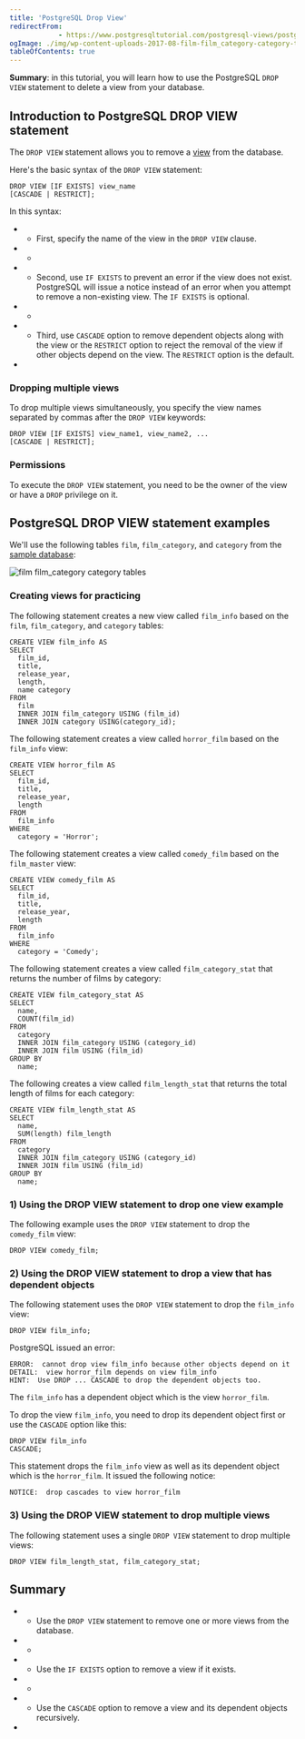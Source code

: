 ```yaml
---
title: 'PostgreSQL Drop View'
redirectFrom: 
            - https://www.postgresqltutorial.com/postgresql-views/postgresql-drop-view/
ogImage: ./img/wp-content-uploads-2017-08-film-film_category-category-tables.png
tableOfContents: true
---
```


**Summary**: in this tutorial, you will learn how to use the PostgreSQL `DROP VIEW` statement to delete a view from your database.



## Introduction to PostgreSQL DROP VIEW statement



The `DROP VIEW` statement allows you to remove a [view](https://www.postgresqltutorial.com/postgresql-views/) from the database.



Here's the basic syntax of the `DROP VIEW` statement:



```
DROP VIEW [IF EXISTS] view_name
[CASCADE | RESTRICT];
```



In this syntax:



- - First, specify the name of the view in the `DROP VIEW` clause.
- -
- - Second, use `IF EXISTS` to prevent an error if the view does not exist. PostgreSQL will issue a notice instead of an error when you attempt to remove a non-existing view. The `IF EXISTS` is optional.
- -
- - Third, use `CASCADE` option to remove dependent objects along with the view or the `RESTRICT` option to reject the removal of the view if other objects depend on the view. The `RESTRICT` option is the default.
- 


### Dropping multiple views



To drop multiple views simultaneously, you specify the view names separated by commas after the `DROP VIEW` keywords:



```
DROP VIEW [IF EXISTS] view_name1, view_name2, ...
[CASCADE | RESTRICT];
```



### Permissions



To execute the `DROP VIEW` statement, you need to be the owner of the view or have a `DROP` privilege on it.



## PostgreSQL DROP VIEW statement examples



We'll use the following tables `film`, `film_category`, and `category` from the [sample database](https://www.postgresqltutorial.com/postgresql-getting-started/postgresql-sample-database/):



![film film_category category tables](./img/wp-content-uploads-2017-08-film-film_category-category-tables.png)



### Creating views for practicing



The following statement creates a new view called `film_info` based on the `film`, `film_category`, and `category` tables:



```
CREATE VIEW film_info AS
SELECT
  film_id,
  title,
  release_year,
  length,
  name category
FROM
  film
  INNER JOIN film_category USING (film_id)
  INNER JOIN category USING(category_id);
```



The following statement creates a view called `horror_film` based on the `film_info` view:



```
CREATE VIEW horror_film AS
SELECT
  film_id,
  title,
  release_year,
  length
FROM
  film_info
WHERE
  category = 'Horror';
```



The following statement creates a view called `comedy_film` based on the `film_master` view:



```
CREATE VIEW comedy_film AS
SELECT
  film_id,
  title,
  release_year,
  length
FROM
  film_info
WHERE
  category = 'Comedy';
```



The following statement creates a view called `film_category_stat` that returns the number of films by category:



```
CREATE VIEW film_category_stat AS
SELECT
  name,
  COUNT(film_id)
FROM
  category
  INNER JOIN film_category USING (category_id)
  INNER JOIN film USING (film_id)
GROUP BY
  name;
```



The following creates a view called `film_length_stat` that returns the total length of films for each category:



```
CREATE VIEW film_length_stat AS
SELECT
  name,
  SUM(length) film_length
FROM
  category
  INNER JOIN film_category USING (category_id)
  INNER JOIN film USING (film_id)
GROUP BY
  name;
```



### 1) Using the DROP VIEW statement to drop one view example



The following example uses the `DROP VIEW` statement to drop the `comedy_film` view:



```
DROP VIEW comedy_film;
```



### 2) Using the DROP VIEW statement to drop a view that has dependent objects



The following statement uses the `DROP VIEW` statement to drop the `film_info` view:



```
DROP VIEW film_info;
```



PostgreSQL issued an error:



```
ERROR:  cannot drop view film_info because other objects depend on it
DETAIL:  view horror_film depends on view film_info
HINT:  Use DROP ... CASCADE to drop the dependent objects too.
```



The `film_info` has a dependent object which is the view `horror_film`.



To drop the view `film_info`, you need to drop its dependent object first or use the `CASCADE` option like this:



```
DROP VIEW film_info
CASCADE;
```



This statement drops the `film_info` view as well as its dependent object which is the `horror_film`. It issued the following notice:



```
NOTICE:  drop cascades to view horror_film
```



### 3) Using the DROP VIEW statement to drop multiple views



The following statement uses a single `DROP VIEW` statement to drop multiple views:



```
DROP VIEW film_length_stat, film_category_stat;
```



## Summary



- - Use the `DROP VIEW` statement to remove one or more views from the database.
- -
- - Use the `IF EXISTS` option to remove a view if it exists.
- -
- - Use the `CASCADE` option to remove a view and its dependent objects recursively.
- 
